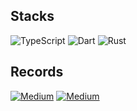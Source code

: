 ## Stacks
![TypeScript](https://img.shields.io/badge/typescript-%23007ACC.svg?style=for-the-badge&logo=typescript&logoColor=white) 
![Dart](https://img.shields.io/badge/dart-%230175C2.svg?style=for-the-badge&logo=dart&logoColor=white) 
![Rust](https://img.shields.io/badge/rust-%23000000.svg?style=for-the-badge&logo=rust&logoColor=white)


## Records
[![Medium](https://img.shields.io/badge/Medium-12100E?style=for-the-badge&logo=medium&logoColor=white)](https://medium.com/@soojlee0701)
[![Medium](https://img.shields.io/badge/Framer-black?style=for-the-badge&logo=framer&logoColor=blue)](https://soojeong-software.framer.website)
